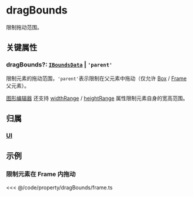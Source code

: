 # dragBounds

限制拖动范围。

## 关键属性

### dragBounds?: [`IBoundsData`](/api/interfaces/IBoundsData.md) | `'parent'`

限制元素的拖动范围，`'parent'`表示限制在父元素中拖动（仅允许 [Box](/reference/display/Box.md) / [Frame](/reference/display/Frame.md) 父元素）。

[图形编辑器](/plugin/in/editor/index.md) 还支持 [widthRange](/reference/UI/editable.md#widthrange-irangesize) / [heightRange](/reference/UI/editable.md#heightrange-irangesize) 属性限制元素自身的宽高范围。

## 归属

### [UI](/reference/display/UI.md)

## 示例

### 限制元素在 Frame 内拖动

<<< @/code/property/dragBounds/frame.ts
